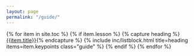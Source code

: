 ```yaml
---
layout: page
permalink: "/guide/"
---
```

{% for item in site.toc %}
{% if item.lesson %}
{% capture heading %}<a href="{{item.permalink | absolute_url}}">{{item.title}}</a>{% endcapture %}
{% include inc/listblock.html title=heading items=item.keypoints class="guide" %}
{% endif %}
{% endfor %}
